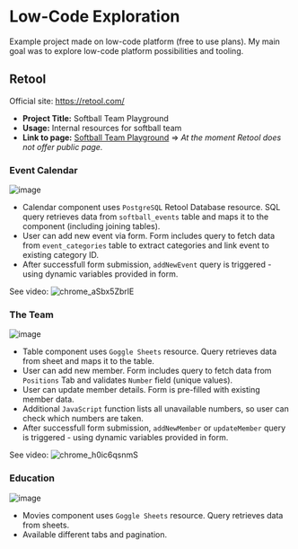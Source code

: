 # Low-Code Exploration
Example project made on low-code platform (free to use plans). My main goal was to explore low-code platform possibilities and tooling.


## Retool
Official site: https://retool.com/

- <strong>Project Title:</strong> Softball Team Playground
- <strong>Usage:</strong> Internal resources for softball team
- <strong>Link to page:</strong> [Softball Team Playground](https://natka.retool.com/apps/19574222-7bfb-11ee-a3ef-ffa5d0c46abc/Softball%20Team%20Playground) => <em>At the moment Retool does not offer public page.</em>



### Event Calendar
![image](https://github.com/nataliacza/low-code-exploration/assets/68182069/4991d535-036f-4732-909c-e904c7f56bfb)

- Calendar component uses `PostgreSQL` Retool Database resource. SQL query retrieves data from `softball_events` table and maps it to the component (including joining tables).
- User can add new event via form. Form includes query to fetch data from `event_categories` table to extract categories and link event to existing category ID.
- After successfull form submission, `addNewEvent` query is triggered - using dynamic variables provided in form.

See video:
![chrome_aSbx5ZbrlE](https://github.com/nataliacza/low-code-exploration/assets/68182069/c3e3eabf-644f-4ef4-aad6-8d4a7690f94a)

### The Team
![image](https://github.com/nataliacza/low-code-exploration/assets/68182069/1e8cdb1e-e201-429b-9871-d5b4177f4251)

- Table component uses `Goggle Sheets` resource. Query retrieves data from sheet and maps it to the table.
- User can add new member. Form includes query to fetch data from `Positions` Tab and validates `Number` field (unique values).
- User can update member details. Form is pre-filled with existing member data.
- Additional `JavaScript` function lists all unavailable numbers, so user can check which numbers are taken.
- After successfull form submission, `addNewMember` or `updateMember` query is triggered - using dynamic variables provided in form.

See video:
![chrome_h0ic6qsnmS](https://github.com/nataliacza/low-code-exploration/assets/68182069/4605b93f-dcb8-45c3-895e-51f3c637a6b7)

### Education
![image](https://github.com/nataliacza/low-code-exploration/assets/68182069/27d8e5f9-e9b1-4d92-8256-adc8f778f604)

- Movies component uses `Goggle Sheets` resource. Query retrieves data from sheets.
- Available different tabs and pagination.

